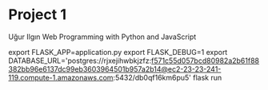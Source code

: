 # Project 1
Uğur Ilgın
Web Programming with Python and JavaScript

export FLASK_APP=application.py
export FLASK_DEBUG=1
export DATABASE_URL='postgres://rjxejihwbkjzfz:f571c55d057bcd80982a2b61f88382bb96e6137dc99eb3603964501b957a2b14@ec2-23-23-241-119.compute-1.amazonaws.com:5432/db0qf16km6pu5'
flask run

